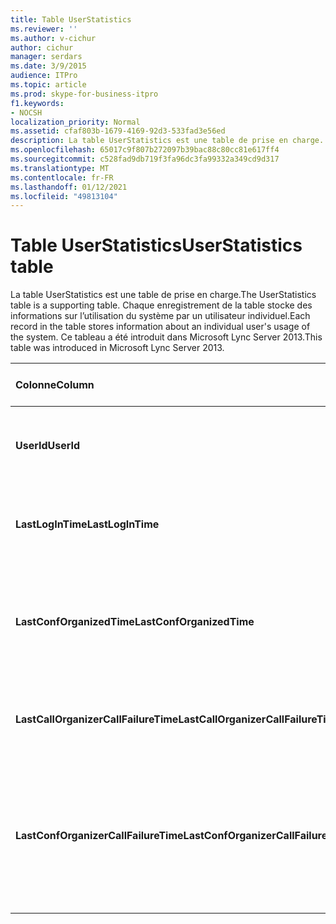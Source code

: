 ```yaml
---
title: Table UserStatistics
ms.reviewer: ''
ms.author: v-cichur
author: cichur
manager: serdars
ms.date: 3/9/2015
audience: ITPro
ms.topic: article
ms.prod: skype-for-business-itpro
f1.keywords:
- NOCSH
localization_priority: Normal
ms.assetid: cfaf803b-1679-4169-92d3-533fad3e56ed
description: La table UserStatistics est une table de prise en charge. Chaque enregistrement de la table stocke des informations sur l’utilisation du système par un utilisateur individuel. Ce tableau a été introduit dans Microsoft Lync Server 2013.
ms.openlocfilehash: 65017c9f807b272097b39bac88c80cc81e617ff4
ms.sourcegitcommit: c528fad9db719f3fa96dc3fa99332a349cd9d317
ms.translationtype: MT
ms.contentlocale: fr-FR
ms.lasthandoff: 01/12/2021
ms.locfileid: "49813104"
---
```

# <a name="userstatistics-table"></a><span data-ttu-id="4e8ab-105">Table UserStatistics</span><span class="sxs-lookup"><span data-stu-id="4e8ab-105">UserStatistics table</span></span>
 
<span data-ttu-id="4e8ab-106">La table UserStatistics est une table de prise en charge.</span><span class="sxs-lookup"><span data-stu-id="4e8ab-106">The UserStatistics table is a supporting table.</span></span> <span data-ttu-id="4e8ab-107">Chaque enregistrement de la table stocke des informations sur l’utilisation du système par un utilisateur individuel.</span><span class="sxs-lookup"><span data-stu-id="4e8ab-107">Each record in the table stores information about an individual user's usage of the system.</span></span> <span data-ttu-id="4e8ab-108">Ce tableau a été introduit dans Microsoft Lync Server 2013.</span><span class="sxs-lookup"><span data-stu-id="4e8ab-108">This table was introduced in Microsoft Lync Server 2013.</span></span>
  
|<span data-ttu-id="4e8ab-109">**Colonne**</span><span class="sxs-lookup"><span data-stu-id="4e8ab-109">**Column**</span></span>|<span data-ttu-id="4e8ab-110">**Type de données**</span><span class="sxs-lookup"><span data-stu-id="4e8ab-110">**Data Type**</span></span>|<span data-ttu-id="4e8ab-111">**Clé/Index**</span><span class="sxs-lookup"><span data-stu-id="4e8ab-111">**Key/Index**</span></span>|<span data-ttu-id="4e8ab-112">**Détails**</span><span class="sxs-lookup"><span data-stu-id="4e8ab-112">**Details**</span></span>|
|:-----|:-----|:-----|:-----|
|<span data-ttu-id="4e8ab-113">**UserId**</span><span class="sxs-lookup"><span data-stu-id="4e8ab-113">**UserId**</span></span> <br/> |<span data-ttu-id="4e8ab-114">int</span><span class="sxs-lookup"><span data-stu-id="4e8ab-114">int</span></span>  <br/> |<span data-ttu-id="4e8ab-115">Primaire</span><span class="sxs-lookup"><span data-stu-id="4e8ab-115">Primary</span></span>  <br/> |<span data-ttu-id="4e8ab-116">Numéro unique identifiant cet utilisateur.</span><span class="sxs-lookup"><span data-stu-id="4e8ab-116">Unique number identifying this user.</span></span>  <br/> |
|<span data-ttu-id="4e8ab-117">**LastLogInTime**</span><span class="sxs-lookup"><span data-stu-id="4e8ab-117">**LastLogInTime**</span></span> <br/> |<span data-ttu-id="4e8ab-118">DateHeure</span><span class="sxs-lookup"><span data-stu-id="4e8ab-118">datetime</span></span>  <br/> ||<span data-ttu-id="4e8ab-119">Heure de la dernière connexion de l’utilisateur.</span><span class="sxs-lookup"><span data-stu-id="4e8ab-119">Last time the user logged in.</span></span>  <br/> |
|<span data-ttu-id="4e8ab-120">**LastConfOrganizedTime**</span><span class="sxs-lookup"><span data-stu-id="4e8ab-120">**LastConfOrganizedTime**</span></span> <br/> |<span data-ttu-id="4e8ab-121">DateHeure</span><span class="sxs-lookup"><span data-stu-id="4e8ab-121">datetime</span></span>  <br/> ||<span data-ttu-id="4e8ab-122">Heure de la dernière organisation d’une conférence par l’utilisateur.</span><span class="sxs-lookup"><span data-stu-id="4e8ab-122">Last time the user organized a conference.</span></span>  <br/> |
|<span data-ttu-id="4e8ab-123">**LastCallOrganizerCallFailureTime**</span><span class="sxs-lookup"><span data-stu-id="4e8ab-123">**LastCallOrganizerCallFailureTime**</span></span> <br/> |<span data-ttu-id="4e8ab-124">DateHeure</span><span class="sxs-lookup"><span data-stu-id="4e8ab-124">datetime</span></span>  <br/> ||<span data-ttu-id="4e8ab-125">Heure du dernier échec d’appel de l’utilisateur.</span><span class="sxs-lookup"><span data-stu-id="4e8ab-125">Last time the user experienced a call failure.</span></span>  <br/> |
|<span data-ttu-id="4e8ab-126">**LastConfOrganizerCallFailureTime**</span><span class="sxs-lookup"><span data-stu-id="4e8ab-126">**LastConfOrganizerCallFailureTime**</span></span> <br/> |<span data-ttu-id="4e8ab-127">DateHeure</span><span class="sxs-lookup"><span data-stu-id="4e8ab-127">datetime</span></span>  <br/> ||<span data-ttu-id="4e8ab-128">Heure du dernier échec d’appel de l’utilisateur en tant qu’organisateur de conférence.</span><span class="sxs-lookup"><span data-stu-id="4e8ab-128">Last time the user experienced a call failure as a conference organizer.</span></span>  <br/> |
   


